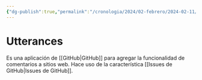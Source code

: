 ```yaml
---
{"dg-publish":true,"permalink":"/cronologia/2024/02-febrero/2024-02-11/utterances/","title":"Utterances","tags":["herramienta","software","complemento"],"created":"2024-02-11T13:58:16.908-06:00","updated":"2024-02-11T14:02:55.394-06:00"}
---
```


# Utterances
Es una aplicación de [[GitHub\|GitHub]] para agregar la funcionalidad de comentarios a sitios web. Hace uso de la característica [[Issues de GitHub\|Issues de GitHub]].